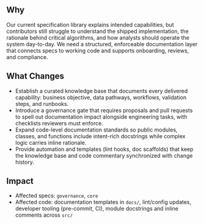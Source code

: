 ## Why
Our current specification library explains intended capabilities, but contributors still struggle to understand the shipped implementation, the rationale behind critical algorithms, and how analysts should operate the system day-to-day. We need a structured, enforceable documentation layer that connects specs to working code and supports onboarding, reviews, and compliance.

## What Changes
- Establish a curated knowledge base that documents every delivered capability: business objective, data pathways, workflows, validation steps, and runbooks.
- Introduce a governance gate that requires proposals and pull requests to spell out documentation impact alongside engineering tasks, with checklists reviewers must enforce.
- Expand code-level documentation standards so public modules, classes, and functions include intent-rich docstrings while complex logic carries inline rationale.
- Provide automation and templates (lint hooks, doc scaffolds) that keep the knowledge base and code commentary synchronized with change history.

## Impact
- Affected specs: `governance`, `core`
- Affected code: documentation templates in `docs/`, lint/config updates, developer tooling (pre-commit, CI), module docstrings and inline comments across `src/`

